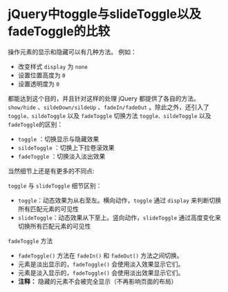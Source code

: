 # jQuery中toggle与slideToggle以及fadeToggle的比较


操作元素的显示和隐藏可以有几种方法。
例如：

- 改变样式 `display` 为 `none`
- 设置位置高度为 `0`
- 设置透明度为 `0`

都能达到这个目的，并且针对这样的处理 jQuery 都提供了各自的方法。 `show/hide` 、`sildeDown/sildeUp` 、`fadeIn/fadeOut` 。除此之外，还引入了 `toggle、sildeToggle` 以及 `fadeToggle` 切换方法 `toggle、sildeToggle` 以及 `fadeToggle`的区别：

- `toggle` ：切换显示与隐藏效果
- `sildeToggle` ：切换上下拉卷滚效果
- `fadeToggle` ：切换淡入淡出效果

当然细节上还是有更多的不同点:

`toggle` 与 `slideToggle` 细节区别：

- `toggle`：动态效果为从右至左。横向动作，`toggle` 通过 `display` 来判断切换所有匹配元素的可见性
- `slideToggle`：动态效果从下至上。竖向动作，`slideToggle` 通过高度变化来切换所有匹配元素的可见性

`fadeToggle` 方法

- `fadeToggle()` 方法在 `fadeIn()` 和 `fadeOut()` 方法之间切换。
- 元素是淡出显示的，`fadeToggle()` 会使用淡入效果显示它们。
- 元素是淡入显示的，`fadeToggle()` 会使用淡出效果显示它们。
- **注释：** 隐藏的元素不会被完全显示（不再影响页面的布局）


